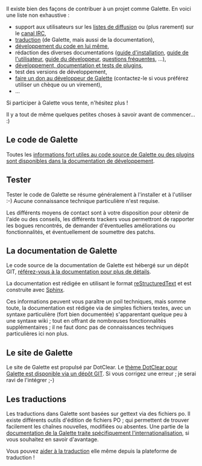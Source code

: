 <p>Il existe bien des façons de contribuer à un projet comme Galette. En voici une liste non exhaustive :</p>

<ul>
<li>support aux utilisateurs sur les <a href="/dc/index.php/pages/Contact#listes">listes de diffusion</a> ou (plus rarement) sur le <a href="/dc/index.php/pages/Contact#irc">canal IRC</a>,</li>
<li><a href="https://hosted.weblate.org/projects/galette/galette/">traduction</a> (de Galette, mais aussi de la documentation),</li>
<li><a href="https://doc.galette.eu/fr/develop/development/index.html">développement du code en lui même</a>,</li>
<li>rédaction des diverses documentations (<a href="https://doc.galette.eu/fr/master/installation/index.html">guide d'installation</a>, <a href="https://doc.galette.eu/fr/master/usermanual/index.html">guide de l'utilisateur</a>, <a href="https://doc.galette.eu/fr/develop/development/index.html">guide du développeur</a>, <a href="http://doc.galette.eu/fr/develop/faq/index.html">questions fréquentes</a>, ...),</li>
<li><a href="http://doc.galette.eu/fr/master/plugins/index.html">développement, documentation et tests de plugins</a>,</li>
<li>test des versions de développement,</li>
<li><a href="https://www.paypal.me/galettesoft">faire un don au développeur de Galette</a> (contactez-le si vous préférez utiliser un chèque ou un virement),</li>
<li>...</li>
</ul>


<p>Si participer à Galette vous tente, n'hésitez plus !</p>


<p>Il y a tout de même quelques petites choses à savoir avant de commencer... :)</p>


<h2>Le code de Galette</h2>


<p>Toutes les <a href="https://doc.galette.eu/fr/develop/development/git.html">informations fort utiles au code source de Galette ou des plugins sont disponibles dans la documentation de développement</a>.</p>


<h2>Tester</h2>


<p>Tester le code de Galette se résume généralement à l'installer et à l'utiliser :-) Aucune connaissance technique particulière n'est requise.</p>


<p>Les différents moyens de contact sont à votre disposition pour obtenir de l'aide ou des conseils, les différents trackers vous permettront de rapporter les bogues rencontrés, de demander d'éventuelles améliorations ou fonctionnalités, et éventuellement de soumettre des patchs.</p>


<h2>La documentation de Galette</h2>


<p>Le code source de la documentation de Galette est hébergé sur un dépôt GIT, <a href="https://doc.galette.eu/en/develop/development/git.html">référez-vous à la documentation pour plus de détails</a>.</p>


<p>La documentation est rédigée en utilisant le format <a href="http://docutils.sourceforge.net/docs/ref/rst/restructuredtext.html" hreflang="en">reStructuredText</a> et est construite avec <a href="http://sphinx.pocoo.org/" hreflang="en">Sphinx</a>.</p>


<p>Ces informations peuvent vous paraître un poil techniques, mais somme toute, la documentation est rédigée via de simples fichiers textes, avec un syntaxe particulière (fort bien documentée) s'apparentant quelque peu à une syntaxe wiki ; tout en offrant de nombreuses fonctionnalités supplémentaires ; il ne faut donc pas de connaissances techniques particulières ici non plus.</p>


<h2>Le site de Galette</h2>


<p>Le site de Galette est propulsé par DotClear. Le <a href="https://bitbucket.org/trashy/galette_dc_theme">thème DotClear pour Galette est disponible via un dépôt GIT</a>. Si vous corrigez une erreur ; je serai ravi de l'intégrer ;-)</p>


<h2>Les traductions</h2>


<p>Les traductions dans Galette sont basées sur gettext via des fichiers po. Il existe différents outils d'édition de fichiers PO ; qui permettent de trouver facilement les chaînes nouvelles, modifiées ou absentes. Une partie de la <a href="https://doc.galette.eu/fr/develop/development/i18n.html">documentation de la Galette traite spécifiquement l'internationalisation</a>, si vous souhaitez en savoir d'avantage.</p>


<p>Vous pouvez <a href="https://hosted.weblate.org/projects/galette/galette/">aider à la traduction</a> elle même depuis la plateforme de traduction !</p>

